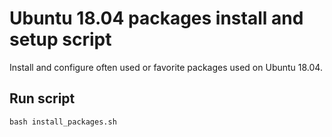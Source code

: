 # Ubuntu 18.04 packages install and setup script

Install and configure often used or favorite packages used on Ubuntu 18.04.

## Run script

```shell
bash install_packages.sh
```

